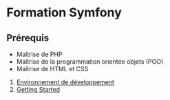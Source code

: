 # Formation Symfony

## Prérequis

* Maîtrise de PHP
* Maîtrise de la programmation orientée objets (POO)
* Maîtrise de HTML et CSS

1. [Environnement de développement](01-environnement-dev)
2. [Getting Started](02-getting-started)